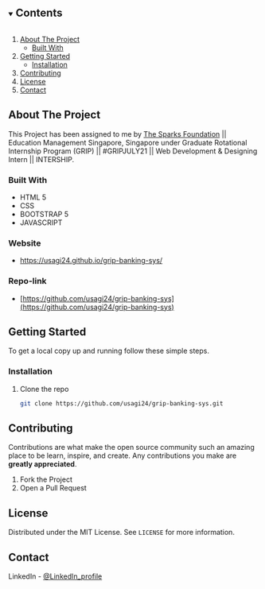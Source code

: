 <!-- CONTENTS -->
<details open="open">
  <summary><h2 style="display: inline-block">Contents</h2></summary>
  <ol>
    <li>
      <a href="#about-the-project">About The Project</a>
      <ul>
        <li><a href="#built-with">Built With</a></li>
      </ul>
    </li>
    <li>
      <a href="#getting-started">Getting Started</a>
      <ul>
        <li><a href="#installation">Installation</a></li>
      </ul>
    </li>
    <li><a href="#contributing">Contributing</a></li>
    <li><a href="#license">License</a></li>
    <li><a href="#contact">Contact</a></li>
  </ol>
</details>

<!-- ABOUT THE PROJECT -->
## About The Project

This Project has been assigned to me by [The Sparks Foundation](https://internship.thesparksfoundation.info/) || Education Management Singapore, Singapore under Graduate Rotational Internship Program (GRIP) || #GRIPJULY21 || Web Development & Designing Intern || INTERSHIP.

### Built With

* HTML 5
* CSS
* BOOTSTRAP 5
* JAVASCRIPT

### Website

* https://usagi24.github.io/grip-banking-sys/

### Repo-link

* [https://github.com/usagi24/grip-banking-sys](https://github.com/usagi24/grip-banking-sys)

<!-- GETTING STARTED -->
## Getting Started

To get a local copy up and running follow these simple steps.

### Installation

1. Clone the repo
   ```sh
   git clone https://github.com/usagi24/grip-banking-sys.git
   ```
  
<!-- CONTRIBUTING -->
## Contributing

Contributions are what make the open source community such an amazing place to be learn, inspire, and create. Any contributions you make are **greatly appreciated**.

1. Fork the Project
2. Open a Pull Request


<!-- LICENSE -->
## License

Distributed under the MIT License. See `LICENSE` for more information.



<!-- CONTACT -->
## Contact

LinkedIn - [@LinkedIn_profile](https://www.linkedin.com/in/kankana-dolai-324303209/)

